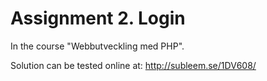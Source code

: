 # Assignment 2. Login
In the course "Webbutveckling med PHP".

Solution can be tested online at: http://subleem.se/1DV608/
